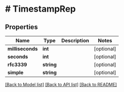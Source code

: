 # # TimestampRep

## Properties

Name | Type | Description | Notes
------------ | ------------- | ------------- | -------------
**milliseconds** | **int** |  | [optional]
**seconds** | **int** |  | [optional]
**rfc3339** | **string** |  | [optional]
**simple** | **string** |  | [optional]

[[Back to Model list]](../../README.md#models) [[Back to API list]](../../README.md#endpoints) [[Back to README]](../../README.md)
